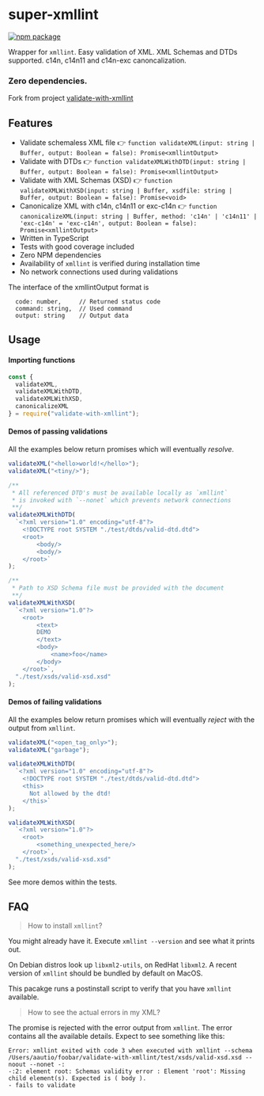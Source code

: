 # super-xmllint

[![npm package][npm-badge]][npm]

Wrapper for `xmllint`. Easy validation of XML. XML Schemas and DTDs supported. c14n, c14n11 and c14n-exc canoncalization.

### Zero dependencies.

Fork from project [validate-with-xmllint](https://github.com/aautio/validate-with-xmllint)

## Features

- Validate schemaless XML file 👉 `function validateXML(input: string | Buffer, output: Boolean = false): Promise<xmllintOutput>`
- Validate with DTDs 👉 `function validateXMLWithDTD(input: string | Buffer, output: Boolean = false): Promise<xmllintOutput>`
- Validate with XML Schemas (XSD) 👉 `function validateXMLWithXSD(input: string | Buffer, xsdfile: string | Buffer, output: Boolean = false): Promise<void>`
- Canonicalize XML with c14n, c14n11 or exc-c14n 👉 `function canonicalizeXML(input: string | Buffer, method: 'c14n' | 'c14n11' | 'exc-c14n' = 'exc-c14n', output: Boolean = false): Promise<xmllintOutput>`
- Written in TypeScript
- Tests with good coverage included
- Zero NPM dependencies
- Availability of `xmllint` is verified during installation time
- No network connections used during validations


The interface of the xmllintOutput format is
```
  code: number,     // Returned status code
  command: string,  // Used command
  output: string    // Output data
```

## Usage

#### Importing functions

```js
const {
  validateXML,
  validateXMLWithDTD,
  validateXMLWithXSD,
  canonicalizeXML
} = require("validate-with-xmllint");
```

#### Demos of passing validations

All the examples below return promises which will eventually _resolve_.

```js
validateXML("<hello>world!</hello>");
validateXML("<tiny/>");

/**
 * All referenced DTD's must be available locally as `xmllint`
 * is invoked with `--nonet` which prevents network connections
 **/
validateXMLWithDTD(
  `<?xml version="1.0" encoding="utf-8"?>
    <!DOCTYPE root SYSTEM "./test/dtds/valid-dtd.dtd">
    <root>
        <body/>
        <body/>
    </root>`
);

/**
 * Path to XSD Schema file must be provided with the document
 **/
validateXMLWithXSD(
  `<?xml version="1.0"?>
    <root>
        <text>
        DEMO
        </text>
        <body>
            <name>foo</name>
        </body>
    </root>`,
  "./test/xsds/valid-xsd.xsd"
);
```

#### Demos of failing validations

All the examples below return promises which will eventually _reject_ with the output from `xmllint`.

```js
validateXML("<open_tag_only>");
validateXML("garbage");

validateXMLWithDTD(
  `<?xml version="1.0" encoding="utf-8"?>
    <!DOCTYPE root SYSTEM "./test/dtds/valid-dtd.dtd">
    <this>
      Not allowed by the dtd!
    </this>`
);

validateXMLWithXSD(
  `<?xml version="1.0"?>
    <root>
        <something_unexpected_here/>
    </root>`,
  "./test/xsds/valid-xsd.xsd"
);
```

See more demos within the tests.

## FAQ

> How to install `xmllint`?

You might already have it. Execute `xmllint --version` and see what it prints out.

On Debian distros look up `libxml2-utils`, on RedHat `libxml2`. A recent version of `xmllint` should be bundled by default on MacOS.

This pacakge runs a postinstall script to verify that you have `xmllint` available.

> How to see the actual errors in my XML?

The promise is rejected with the error output from `xmllint`. The error contains all the available details. Expect to see something like this:

```
Error: xmllint exited with code 3 when executed with xmllint --schema /Users/aautio/foobar/validate-with-xmllint/test/xsds/valid-xsd.xsd --noout --nonet -:
-:2: element root: Schemas validity error : Element 'root': Missing child element(s). Expected is ( body ).
- fails to validate
```

[npm-badge]: https://img.shields.io/npm/v/super-xmlllint.svg
[npm]: https://www.npmjs.org/package/super-xmlllint
